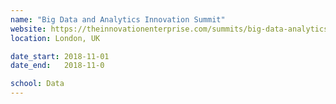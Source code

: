 ```yaml
---
name: "Big Data and Analytics Innovation Summit"
website: https://theinnovationenterprise.com/summits/big-data-analytics-innovation-summit-london
location: London, UK

date_start: 2018-11-01
date_end:   2018-11-0

school: Data
---
```

